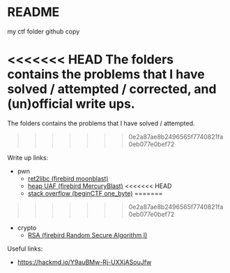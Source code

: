 # README
my ctf folder github copy

<<<<<<< HEAD
The folders contains the problems that I have solved / attempted / corrected, and (un)official write ups.
=======
The folders contains the problems that I have solved / attempted.
>>>>>>> 0e2a87ae8b2496565f7740821fa0eb077e0bef72

Write up links:
- pwn
	- [ret2libc (firebird moonblast)](https://hackmd.io/RAOuHqvGQM6uhlSVRX0bhg)
	- [heap UAF (firebird MercuryBlast)](https://hackmd.io/IGU2I6NEQp2UTKodtGXaJA)
<<<<<<< HEAD
	- [stack overflow (beginCTF one_byte)](https://hackmd.io/hqG8obmpSlWNhMluGrWG9g)
=======
>>>>>>> 0e2a87ae8b2496565f7740821fa0eb077e0bef72
- crypto
	- [RSA (firebird Random Secure Algorithm I)](https://hackmd.io/q0Jo76LQQtOOU1Yt4BHOLA)

Useful links:
- https://hackmd.io/Y9auBMw-Rj-UXXjASouJfw